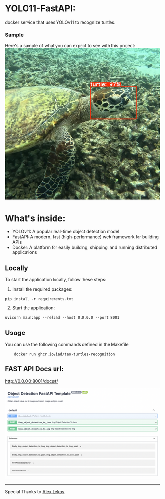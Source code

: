 # YOLO11-FastAPI:
docker service that uses YOLOv11 to recognize turtles.

### Sample
Here's a sample of what you can expect to see with this project:
<img width=600 src="./img.png" alt="">

# What's inside:
- YOLOv11: A popular real-time object detection model
- FastAPI: A modern, fast (high-performance) web framework for building APIs
- Docker: A platform for easily building, shipping, and running distributed applications

## Locally
To start the application locally, follow these steps:

1. Install the required packages:

```
pip install -r requirements.txt
```
2. Start the application:
```
uvicorn main:app --reload --host 0.0.0.0 --port 8001
```

## Usage

You can use the following commands defined in the Makefile
```shell
	docker run ghcr.io/iad/tao-turtles-recognition
```

## FAST API Docs url:
http://0.0.0.0:8001/docs#/

<img width=600 src="./tests/res/fastapi.png" alt="FAST API">    

---
Special Thanks to [Alex Lekov](https://github.com/Alex-Lekov/yolov8-fastapi)